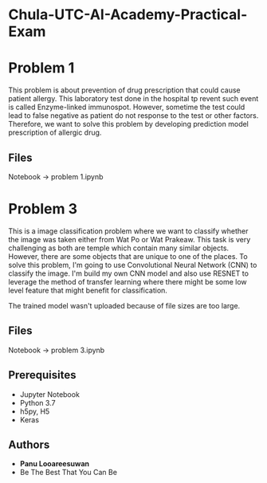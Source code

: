 # Chula-UTC-AI-Academy-Practical-Exam

# Problem 1

This problem is about prevention of drug prescription that could cause patient allergy. This laboratory test done in the hospital tp revent such event is called Enzyme-linked immunospot. However, sometime the test could lead to false negative as patient do not response to the test or other factors.
Therefore, we want to solve this problem by developing prediction model prescription of allergic drug.

## Files
Notebook -> problem 1.ipynb

# Problem 3

This is a image classification problem where we want to classify whether the image was taken either from Wat Po or Wat Prakeaw. This task is very challenging as both are temple which contain many similar objects. However, there are some objects that are unique to one of the places. To solve this problem, I'm going to use Convolutional Neural Network (CNN) to classify the image. I'm build my own CNN model and also use RESNET to leverage the method of transfer learning where there might be some low level feature that might benefit for classification.

The trained model wasn't uploaded because of file sizes are too large.

## Files
Notebook -> problem 3.ipynb


## Prerequisites

- Jupyter Notebook
- Python 3.7
- h5py, H5
- Keras

## Authors

* **Panu Looareesuwan** 
* Be The Best That You Can Be

